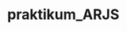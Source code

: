 # praktikum_ARJS
 <head>
    <meta charset="utf-8">
    <title>Praktikum AR.js</title>
    <script src="https://aframe.io/releases/1.2.0/aframe.min.js"></script>
    <script src="https://cdn.jsdelivr.net/npm/ar.js@3.3.2/aframe/build/aframe-ar.min.js"></script>
  </head>
  <body style="margin: 0; overflow: hidden;">
    <a-scene embedded arjs>
      <a-marker preset="hiro">
        <a-box position="0 0.5 0" material="color: blue;"></a-box>
      </a-marker>
      <a-entity camera></a-entity>
    </a-scene>
  </body>
</html>
